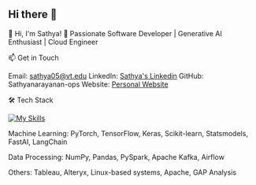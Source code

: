 ## Hi there 👋

<!--
**Sathyanarayanan-ops/Sathyanarayanan-ops** is a ✨ _special_ ✨ repository because its `README.md` (this file) appears on your GitHub profile.

Here are some ideas to get you started:

- 🔭 I’m currently working on ...
- 🌱 I’m currently learning ...
- 👯 I’m looking to collaborate on ...
- 🤔 I’m looking for help with ...
- 💬 Ask me about ...
- 📫 How to reach me: ...
- 😄 Pronouns: ...
- ⚡ Fun fact: ...
-->


👋 Hi, I'm Sathya!
🚀 Passionate Software Developer | Generative AI Enthusiast | Cloud Engineer

📫 Get in Touch

Email: sathya05@vt.edu
LinkedIn: [Sathya's Linkedin](https://www.linkedin.com/in/sathyars751/)
GitHub: Sathyanarayanan-ops
Website: [Personal Website](https://sathyasportfolio.netlify.app)


🛠️ Tech Stack

[![My Skills](https://skillicons.dev/icons?i=js,py,html,css,aws,bootstrap,django,docker,fastapi,git,github,ai,java,jenkins,mongodb,mysql,nginx,nodejs,postgres,postman,pytorch,react,redis,ts)](https://skillicons.dev)


Machine Learning: PyTorch, TensorFlow, Keras, Scikit-learn, Statsmodels, FastAI, LangChain

Data Processing: NumPy, Pandas, PySpark, Apache Kafka, Airflow

Others: Tableau, Alteryx, Linux-based systems, Apache, GAP Analysis
